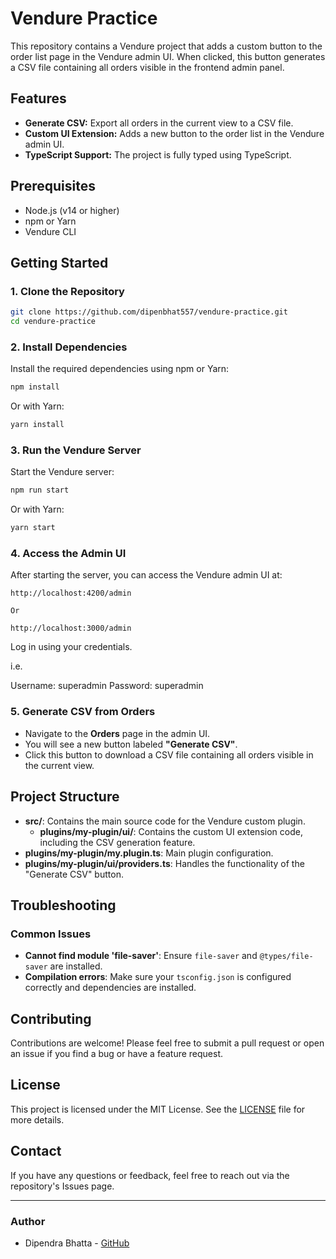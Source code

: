 # Vendure Practice

This repository contains a Vendure project that adds a custom button to the order list page in the Vendure admin UI. When clicked, this button generates a CSV file containing all orders visible in the frontend admin panel.

## Features

- **Generate CSV:** Export all orders in the current view to a CSV file.
- **Custom UI Extension:** Adds a new button to the order list in the Vendure admin UI.
- **TypeScript Support:** The project is fully typed using TypeScript.

## Prerequisites

- Node.js (v14 or higher)
- npm or Yarn
- Vendure CLI

## Getting Started

### 1. Clone the Repository

```bash
git clone https://github.com/dipenbhat557/vendure-practice.git
cd vendure-practice
```

### 2. Install Dependencies

Install the required dependencies using npm or Yarn:

```bash
npm install
```

Or with Yarn:

```bash
yarn install
```

### 3. Run the Vendure Server

Start the Vendure server:

```bash
npm run start
```

Or with Yarn:

```bash
yarn start
```

### 4. Access the Admin UI

After starting the server, you can access the Vendure admin UI at:

```
http://localhost:4200/admin

Or

http://localhost:3000/admin
```

Log in using your credentials.

i.e. 

Username: superadmin
Password: superadmin

### 5. Generate CSV from Orders

- Navigate to the **Orders** page in the admin UI.
- You will see a new button labeled **"Generate CSV"**.
- Click this button to download a CSV file containing all orders visible in the current view.

## Project Structure

- **src/**: Contains the main source code for the Vendure custom plugin.
  - **plugins/my-plugin/ui/**: Contains the custom UI extension code, including the CSV generation feature.
- **plugins/my-plugin/my.plugin.ts**: Main plugin configuration.
- **plugins/my-plugin/ui/providers.ts**: Handles the functionality of the "Generate CSV" button.

## Troubleshooting

### Common Issues

- **Cannot find module 'file-saver'**: Ensure `file-saver` and `@types/file-saver` are installed.
- **Compilation errors**: Make sure your `tsconfig.json` is configured correctly and dependencies are installed.

## Contributing

Contributions are welcome! Please feel free to submit a pull request or open an issue if you find a bug or have a feature request.

## License

This project is licensed under the MIT License. See the [LICENSE](LICENSE) file for more details.

## Contact

If you have any questions or feedback, feel free to reach out via the repository's Issues page.

---

### Author

- Dipendra Bhatta - [GitHub](https://github.com/dipenbhat557)
```
